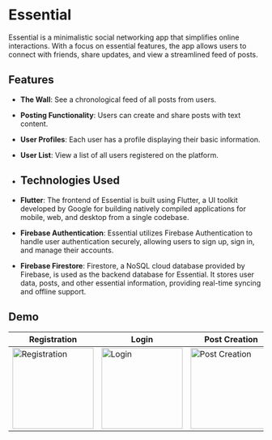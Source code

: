 # Essential

Essential is a minimalistic social networking app that simplifies online interactions. With a focus on essential features, the app allows users to connect with friends, share updates, and view a streamlined feed of posts.

## Features
- **The Wall**: See a chronological feed of all posts from users.
- **Posting Functionality**: Users can create and share posts with text content.
- **User Profiles**: Each user has a profile displaying their basic information.
- **User List**: View a list of all users registered on the platform.

- ## Technologies Used
- **Flutter**: The frontend of Essential is built using Flutter, a UI toolkit developed by Google for building natively compiled applications for mobile, web, and desktop from a single codebase.
- **Firebase Authentication**: Essential utilizes Firebase Authentication to handle user authentication securely, allowing users to sign up, sign in, and manage their accounts.
- **Firebase Firestore**: Firestore, a NoSQL cloud database provided by Firebase, is used as the backend database for Essential. It stores user data, posts, and other essential information, providing real-time syncing and offline support.


## Demo

| Registration | Login | Post Creation | User List |
| ------------ | ----- | ------------- | --------- |
| <img src="https://github.com/brandonxu360/essential_social_app/assets/76601710/b48b129a-a057-4acc-bd84-88a19046ac0e" alt="Registration" width="160"> | <img src="https://github.com/brandonxu360/essential_social_app/assets/76601710/70b27cc3-7f2d-4944-84f7-7ff241de8caa" alt="Login" width="160"> | <img src="https://github.com/brandonxu360/essential_social_app/assets/76601710/cababddb-f2f4-4b01-907e-218fb1125a55" alt="Post Creation" width="160"> | <img src="https://github.com/brandonxu360/essential_social_app/assets/76601710/10be25d8-0a04-4b95-9f48-b8827f14805a" alt="User List" width="160"> |
